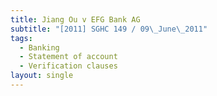 ```yaml
---
title: Jiang Ou v EFG Bank AG
subtitle: "[2011] SGHC 149 / 09\_June\_2011"
tags:
  - Banking
  - Statement of account
  - Verification clauses
layout: single
---
```


